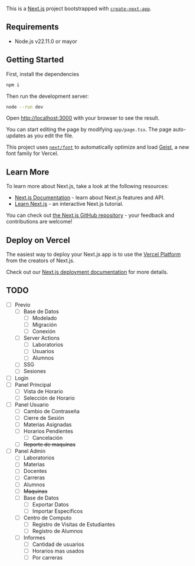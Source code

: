 This is a [Next.js](https://nextjs.org) project bootstrapped with [`create-next-app`](https://nextjs.org/docs/app/api-reference/cli/create-next-app).

## Requirements

-   Node.js v22.11.0 or mayor

## Getting Started

First, install the dependencies

```bash
npm i
```

Then run the development server:

```bash
node --run dev
```

Open [http://localhost:3000](http://localhost:3000) with your browser to see the result.

You can start editing the page by modifying `app/page.tsx`. The page auto-updates as you edit the file.

This project uses [`next/font`](https://nextjs.org/docs/app/building-your-application/optimizing/fonts) to automatically optimize and load [Geist](https://vercel.com/font), a new font family for Vercel.

## Learn More

To learn more about Next.js, take a look at the following resources:

-   [Next.js Documentation](https://nextjs.org/docs) - learn about Next.js features and API.
-   [Learn Next.js](https://nextjs.org/learn) - an interactive Next.js tutorial.

You can check out [the Next.js GitHub repository](https://github.com/vercel/next.js) - your feedback and contributions are welcome!

## Deploy on Vercel

The easiest way to deploy your Next.js app is to use the [Vercel Platform](https://vercel.com/new?utm_medium=default-template&filter=next.js&utm_source=create-next-app&utm_campaign=create-next-app-readme) from the creators of Next.js.

Check out our [Next.js deployment documentation](https://nextjs.org/docs/app/building-your-application/deploying) for more details.

## TODO

-   [ ] Previo
    -   [ ] Base de Datos
        -   [ ] Modelado
        -   [ ] Migración
        -   [ ] Conexión
    -   [ ] Server Actions
        -   [ ] Laboratorios
        -   [ ] Usuarios
        -   [ ] Alumnos
    -   [ ] SSG
    -   [ ] Sesiones
-   [ ] Login
-   [ ] Panel Principal
    -   [ ] Vista de Horario
    -   [ ] Selección de Horario
-   [ ] Panel Usuario
    -   [ ] Cambio de Contraseña
    -   [ ] Cierre de Sesión
    -   [ ] Materias Asignadas
    -   [ ] Horarios Pendientes
        -   [ ] Cancelación
    -   [ ] ~~Reporte de maquinas~~
-   [ ] Panel Admin
    -   [ ] Laboratorios
    -   [ ] Materias
    -   [ ] Docentes
    -   [ ] Carreras
    -   [ ] Alumnos
    -   [ ] ~~Maquinas~~
    -   [ ] Base de Datos
        -   [ ] Exportar Datos
        -   [ ] Importar Específicos
    -   [ ] Centro de Computo
        -   [ ] Registro de Visitas de Estudiantes
        -   [ ] Registro de Alumnos
    -   [ ] Informes
        -   [ ] Cantidad de usuarios
        -   [ ] Horarios mas usados
        -   [ ] Por carreras
